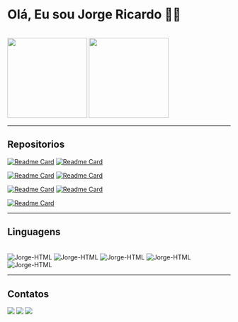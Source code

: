 # **Olá**, Eu sou **Jorge Ricardo** 👋🏾
<br>

<div>
  <img src="https://github-readme-stats.vercel.app/api?username=Jorge-Moraes&theme=tokyonight&show_icons=true" height="180em" />
  <img src="https://github-readme-stats.vercel.app/api/top-langs/?username=Jorge-Moraes&theme=tokyonight&layout=compact" height="180em" />
</div>

---

## Repositorios

[![Readme Card](https://github-readme-stats.vercel.app/api/pin/?username=Jorge-Moraes&theme=tokyonight&repo=js-developer-portfolio-main)](https://github.com/anuraghazra/github-readme-stats)
[![Readme Card](https://github-readme-stats.vercel.app/api/pin/?username=Jorge-Moraes&theme=tokyonight&repo=pokedexJS-DIO-NTT)](https://github.com/anuraghazra/github-readme-stats)

[![Readme Card](https://github-readme-stats.vercel.app/api/pin/?username=Jorge-Moraes&theme=tokyonight&repo=advice-generator-app-main)](https://github.com/anuraghazra/github-readme-stats)
[![Readme Card](https://github-readme-stats.vercel.app/api/pin/?username=Jorge-Moraes&theme=tokyonight&repo=nlw-Explore)](https://github.com/anuraghazra/github-readme-stats)

[![Readme Card](https://github-readme-stats.vercel.app/api/pin/?username=Jorge-Moraes&theme=tokyonight&repo=Login-DevMentor)](https://github.com/anuraghazra/github-readme-stats)
[![Readme Card](https://github-readme-stats.vercel.app/api/pin/?username=Jorge-Moraes&theme=tokyonight&repo=jornada-fullstack)](https://github.com/anuraghazra/github-readme-stats)

[![Readme Card](https://github-readme-stats.vercel.app/api/pin/?username=Jorge-Moraes&theme=tokyonight&repo=explore-lab-01)](https://github.com/anuraghazra/github-readme-stats)

---
## Linguagens

<div style="display: inline-block"><br>
  <img align="center" alt="Jorge-HTML" src="https://img.shields.io/badge/HTML5-E34F26?style=for-the-badge&logo=html5&logoColor=white">
  <img align="center" alt="Jorge-HTML" src="https://img.shields.io/badge/CSS3-1572B6?style=for-the-badge&logo=css3&logoColor=white">
  <img align="center" alt="Jorge-HTML" src="https://img.shields.io/badge/Sass-CC6699?style=for-the-badge&logo=sass&logoColor=white">
  <img align="center" alt="Jorge-HTML" src="https://img.shields.io/badge/Bootstrap-563D7C?style=for-the-badge&logo=bootstrap&logoColor=white">
  <img align="center" alt="Jorge-HTML" src="https://img.shields.io/badge/JavaScript-F7DF1E?style=for-the-badge&logo=javascript&logoColor=black">
</div>

---
## Contatos

<div>
  <a target="_blank" href="https://www.linkedin.com/in/-jorgericardo/"><img src="https://img.shields.io/badge/LinkedIn-0077B5?style=for-the-badge&logo=linkedin&logoColor=white"/></a>
  <a target="_blank" href="https://www.instagram.com/jorgeriicardobjj"><img src="https://img.shields.io/badge/Instagram-E4405F?style=for-the-badge&logo=instagram&logoColor=white"/></a>
  <a target="_blank" href="https://www.facebook.com/JorgeRiicardoo"><img src="https://img.shields.io/badge/Facebook-1877F2?style=for-the-badge&logo=facebook&logoColor=white"/></a>
</div>



